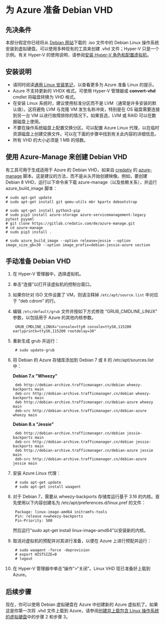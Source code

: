 <properties
	pageTitle="准备 Debian Linux VHD | Azure"
	description="了解如何创建 Debian 7 和 8 的 VHD 文件，以便在 Azure 中进行部署。"
	services="virtual-machines-linux"
	documentationCenter=""
	authors="szarkos"
	manager="timlt"
	editor=""
    tags="azure-resource-manager,azure-service-management"/>

<tags
	ms.service="virtual-machines-linux"
	ms.workload="infrastructure-services"
	ms.tgt_pltfrm="vm-linux"
	ms.devlang="na"
	ms.topic="article"
	ms.date="08/24/2016"
	wacn.date="10/25/2016"
	ms.author="szark"/>




# 为 Azure 准备 Debian VHD

## 先决条件
本部分假定你已经将从 [Debian 网站](https://www.debian.org/distrib/)下载的 .iso 文件中的 Debian Linux 操作系统安装到虚拟硬盘。可以使用多种现有的工具来创建 .vhd 文件；Hyper-V 只是一个示例。有关 Hyper-V 的使用说明，请参阅[安装 Hyper-V 角色和配置虚拟机](https://technet.microsoft.com/zh-cn/library/hh846766.aspx)。


## 安装说明

- 请同时阅读[通用 Linux 安装笔记](/documentation/articles/virtual-machines-linux-create-upload-generic/#general-linux-installation-notes)，以查看更多为 Azure 准备 Linux 的提示。
- Azure 不支持更新的 VHDX 格式。可使用 Hyper-V 管理器或 **convert-vhd** cmdlet 将磁盘转换为 VHD 格式。
- 在安装 Linux 系统时，建议使用标准分区而不是 LVM（通常是许多安装的默认值）。这将避免 LVM 与克隆 VM 发生名称冲突，特别是在 OS 磁盘需要连接到另一台 VM 以进行故障排除的情况下。如果首选，LVM 或 RAID 可以在数据磁盘上使用。
- 不要在操作系统磁盘上配置交换分区。可以配置 Azure Linux 代理，以在临时资源磁盘上创建交换文件。可以在下面的步骤中找到有关此内容的详细信息。
- 所有 VHD 的大小必须是 1 MB 的倍数。


## 使用 Azure-Manage 来创建 Debian VHD

有工具可用于生成适用于 Azure 的 Debian VHD，如来自 [credativ](http://www.credativ.com/) 的 [azure-manage](https://gitlab.credativ.com/de/azure-manage) 脚本。这是建议的方法，而不是从头开始创建映像。例如，要创建 Debian 8 VHD，运行以下命令来下载 azure-manage（以及依赖关系），并运行 azure\_build\_image 脚本：

	# sudo apt-get update
	# sudo apt-get install git qemu-utils mbr kpartx debootstrap

	# sudo apt-get install python3-pip
	# sudo pip3 install azure-storage azure-servicemanagement-legacy pytest pyyaml
	# git clone https://gitlab.credativ.com/de/azure-manage.git
	# cd azure-manage
	# sudo pip3 install .

	# sudo azure_build_image --option release=jessie --option image_size_gb=30 --option image_prefix=debian-jessie-azure section


## 手动准备 Debian VHD

1. 在 Hyper-V 管理器中，选择虚拟机。

2. 单击“连接”以打开该虚拟机的控制台窗口。

3. 如果你针对 ISO 文件设置了 VM，则请注释掉 `/etc/apt/source.list` 中对应于 “deb cdrom” 的行。

4. 编辑 `/etc/default/grub` 文件并按如下方式修改 “GRUB\_CMDLINE\_LINUX” 参数，以包括用于 Azure 的其他内核参数。

        GRUB_CMDLINE_LINUX="console=tty0 console=ttyS0,115200 earlyprintk=ttyS0,115200 rootdelay=30"

5. 重新生成 grub 并运行：

        # sudo update-grub

6. 将 Debian 的 Azure 存储库添加到 Debian 7 或 8 的 /etc/apt/sources.list 中：

	**Debian 7.x "Wheezy"**

		deb http://debian-archive.trafficmanager.cn/debian wheezy-backports main
		deb-src http://debian-archive.trafficmanager.cn/debian wheezy-backports main
		deb http://debian-archive.trafficmanager.cn/debian-azure wheezy main
		deb-src http://debian-archive.trafficmanager.cn/debian-azure wheezy main


	**Debian 8.x "Jessie"**

		deb http://debian-archive.trafficmanager.cn/debian jessie-backports main
		deb-src http://debian-archive.trafficmanager.cn/debian jessie-backports main
		deb http://debian-archive.trafficmanager.cn/debian-azure jessie main
		deb-src http://debian-archive.trafficmanager.cn/debian-azure jessie main


7. 安装 Azure Linux 代理：

		# sudo apt-get update
		# sudo apt-get install waagent

8. 对于 Debian 7，需要从 wheezy-backports 存储库运行基于 3.16 的内核。首先使用以下内容创建名为 /etc/apt/preferences.d/linux.pref 的文件：

		Package: linux-image-amd64 initramfs-tools
		Pin: release n=wheezy-backports
		Pin-Priority: 500

	然后运行“sudo apt-get install linux-image-amd64”以安装新的内核。

8. 取消对虚拟机的预配并对其进行准备，以便在 Azure 上进行预配并运行：

        # sudo waagent -force -deprovision
        # export HISTSIZE=0
        # logout

9. 在 Hyper-V 管理器中单击“操作”>“关闭”。Linux VHD 现已准备好上载到 Azure。


## 后续步骤

现在，你可以使用 Debian 虚拟硬盘在 Azure 中创建新的 Azure 虚拟机了。如果这是你第一次将 .vhd 文件上载到 Azure，请参阅[创建并上载包含 Linux 操作系统的虚拟硬盘](/documentation/articles/virtual-machines-linux-classic-create-upload-vhd/)中的步骤 2 和步骤 3。

<!---HONumber=Mooncake_0509_2016-->